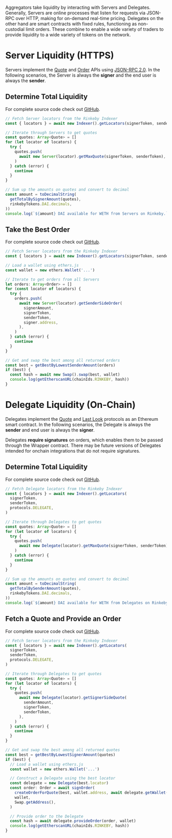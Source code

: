 Aggregators take liquidity by interacting with Servers and Delegates. Generally, Servers are online processes that listen for requests via JSON-RPC over HTTP, making for on-demand real-time pricing. Delegates on the other hand are smart contracts with fixed rules, functioning as non-custodial limit orders. These combine to enable a wide variety of traders to provide liquidity to a wide variety of tokens on the network.

# Server Liquidity (HTTPS)

Servers implement the [Quote](../system/apis.md#quote-api) and [Order](../system/apis.md#order-api) APIs using [JSON-RPC 2.0](http://www.jsonrpc.org/specification). In the following scenarios, the Server is always the **signer** and the end user is always the **sender**.

## Determine Total Liquidity

For complete source code check out [GitHub](https://github.com/airswap/airswap-taker-examples/blob/master/examples/server-liquidity.ts).

```TypeScript
// Fetch Server locators from the Rinkeby Indexer
const { locators } = await new Indexer().getLocators(signerToken, senderToken)

// Iterate through Servers to get quotes
const quotes: Array<Quote> = []
for (let locator of locators) {
  try {
    quotes.push(
      await new Server(locator).getMaxQuote(signerToken, senderToken),
    )
  } catch (error) {
    continue
  }
}

// Sum up the amounts on quotes and convert to decimal
const amount = toDecimalString(
  getTotalBySignerAmount(quotes),
  rinkebyTokens.DAI.decimals,
))
console.log(`${amount} DAI available for WETH from Servers on Rinkeby.`)
```

## Take the Best Order

For complete source code check out [GitHub](https://github.com/airswap/airswap-taker-examples/blob/master/examples/server-order.ts).

```TypeScript
// Fetch Server locators from the Rinkeby Indexer
const { locators } = await new Indexer().getLocators(signerToken, senderToken)

// Load a wallet using ethers.js
const wallet = new ethers.Wallet('...')

// Iterate to get orders from all Servers
let orders: Array<Order> = []
for (const locator of locators) {
  try {
    orders.push(
      await new Server(locator).getSenderSideOrder(
        signerAmount,
        signerToken,
        senderToken,
        signer.address,
      ),
    )
  } catch (error) {
    continue
  }
}

// Get and swap the best among all returned orders
const best = getBestByLowestSenderAmount(orders)
if (best) {
  const hash = await new Swap().swap(best, wallet)
  console.log(getEtherscanURL(chainIds.RINKEBY, hash))
}
```

# Delegate Liquidity (On-Chain)

Delegates implement the [Quote](../system/apis.md#quote-api) and [Last Look](../system/apis.md#last-look-api) protocols as an Ethereum smart contract. In the following scenarios, the Delegate is always the **sender** and end user is always the **signer**.

Delegates **require signatures** on orders, which enables them to be passed through the Wrapper contract. There may be future versions of Delegates intended for onchain integrations that do not require signatures.

## Determine Total Liquidity

For complete source code check out [GitHub](https://github.com/airswap/airswap-taker-examples/blob/master/examples/delegate-liquidity.ts).

```TypeScript
// Fetch Delegate locators from the Rinkeby Indexer
const { locators } = await new Indexer().getLocators(
  signerToken,
  senderToken,
  protocols.DELEGATE,
)

// Iterate through Delegates to get quotes
const quotes: Array<Quote> = []
for (let locator of locators) {
  try {
    quotes.push(
      await new Delegate(locator).getMaxQuote(signerToken, senderToken),
    )
  } catch (error) {
    continue
  }
}

// Sum up the amounts on quotes and convert to decimal
const amount = toDecimalString(
  getTotalBySenderAmount(quotes),
  rinkebyTokens.DAI.decimals,
))
console.log(`${amount} DAI available for WETH from Delegates on Rinkeby.`)
```

## Fetch a Quote and Provide an Order

For complete source code check out [GitHub](https://github.com/airswap/airswap-taker-examples/blob/master/examples/delegate-order.ts).

```TypeScript
// Fetch Server locators from the Rinkeby Indexer
const { locators } = await new Indexer().getLocators(
  signerToken,
  senderToken,
  protocols.DELEGATE,
)

// Iterate through Delegates to get quotes
const quotes: Array<Quote> = []
for (let locator of locators) {
  try {
    quotes.push(
      await new Delegate(locator).getSignerSideQuote(
        senderAmount,
        signerToken,
        senderToken,
      ),
    )
  } catch (error) {
    continue
  }
}

// Get and swap the best among all returned quotes
const best = getBestByLowestSignerAmount(quotes)
if (best) {
  // Load a wallet using ethers.js
  const wallet = new ethers.Wallet('...')

  // Construct a Delegate using the best locator
  const delegate = new Delegate(best.locator)
  const order: Order = await signOrder(
    createOrderForQuote(best, wallet.address, await delegate.getWallet()),
    wallet,
    Swap.getAddress(),
  )

  // Provide order to the Delegate
  const hash = await delegate.provideOrder(order, wallet)
  console.log(getEtherscanURL(chainIds.RINKEBY, hash))
}
```
